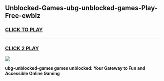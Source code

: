 
## Unblocked-Games-ubg-unblocked-games-Play-Free-ewblz
<h3>
<a href="https://premium76.site?title=ubg-unblocked-games&ref=17A">CLICK TO PLAY</a></h3>
<hr>

<h3>
<a href="https://premium76.site?title=ubg-unblocked-games&ref=17A">CLICK 2 PLAY</a>
  
</h3>

<a href="https://premium76.site?title=ubg-unblocked-games&ref=17A"><img src="https://clearcache.store/games.png"></a>


**ubg-unblocked-games games unblocked: Your Gateway to Fun and Accessible Online Gaming**
